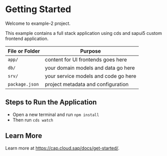 # Getting Started

Welcome to example-2 project.

This example contains a full stack application using cds and sapui5 custom frontend application.

File or Folder | Purpose
---------|----------
`app/` | content for UI frontends goes here
`db/` | your domain models and data go here
`srv/` | your service models and code go here
`package.json` | project metadata and configuration


## Steps to Run the Application

- Open a new terminal and run `npm install`
- Then run `cds watch` 

## Learn More

Learn more at https://cap.cloud.sap/docs/get-started/.
